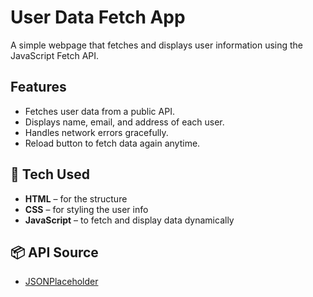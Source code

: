 # User Data Fetch App

A simple webpage that fetches and displays user information using the JavaScript Fetch API.

## Features
- Fetches user data from a public API.
- Displays name, email, and address of each user.
- Handles network errors gracefully.
- Reload button to fetch data again anytime.

## 🔧 Tech Used
- **HTML** – for the structure
- **CSS** – for styling the user info
- **JavaScript** – to fetch and display data dynamically

## 📦 API Source
- [JSONPlaceholder](https://jsonplaceholder.typicode.com/users)

